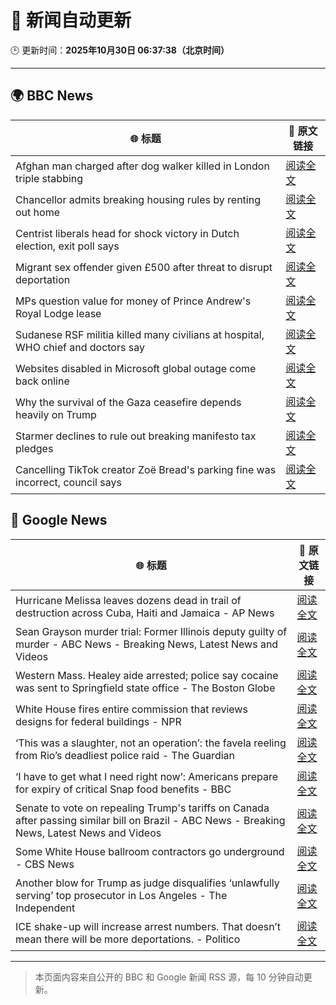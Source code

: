 # 🧠 新闻自动更新

🕒 更新时间：**2025年10月30日 06:37:38（北京时间）**

---

## 🌍 BBC News

| 🌐 标题 | 🔗 原文链接 |
|--------|-------------|
| Afghan man charged after dog walker killed in London triple stabbing | [阅读全文](https://www.bbc.com/news/articles/c2lp7wx740go?at_medium=RSS&at_campaign=rss) |
| Chancellor admits breaking housing rules by renting out home | [阅读全文](https://www.bbc.com/news/articles/cd04d0yxnrvo?at_medium=RSS&at_campaign=rss) |
| Centrist liberals head for shock victory  in Dutch election, exit poll says | [阅读全文](https://www.bbc.com/news/articles/cpwvy4w875vo?at_medium=RSS&at_campaign=rss) |
| Migrant sex offender given £500 after threat to disrupt deportation | [阅读全文](https://www.bbc.com/news/articles/cly9rxlvp85o?at_medium=RSS&at_campaign=rss) |
| MPs question value for money of Prince Andrew's Royal Lodge lease | [阅读全文](https://www.bbc.com/news/articles/cwyp5z049dlo?at_medium=RSS&at_campaign=rss) |
| Sudanese RSF militia killed many civilians at hospital, WHO chief and doctors say | [阅读全文](https://www.bbc.com/news/articles/c364jgkge46o?at_medium=RSS&at_campaign=rss) |
| Websites disabled in Microsoft global outage come back online | [阅读全文](https://www.bbc.com/news/articles/c3rj45n4x5eo?at_medium=RSS&at_campaign=rss) |
| Why the survival of the Gaza ceasefire depends heavily on Trump | [阅读全文](https://www.bbc.com/news/articles/ckgk4x5ze3mo?at_medium=RSS&at_campaign=rss) |
| Starmer declines to rule out breaking manifesto tax pledges | [阅读全文](https://www.bbc.com/news/articles/cz7p15z1y45o?at_medium=RSS&at_campaign=rss) |
| Cancelling TikTok creator Zoë Bread's parking fine was incorrect, council says | [阅读全文](https://www.bbc.com/news/articles/cx2pxkp80pzo?at_medium=RSS&at_campaign=rss) |

## 📰 Google News

| 🌐 标题 | 🔗 原文链接 |
|--------|-------------|
| Hurricane Melissa leaves dozens dead in trail of destruction across Cuba, Haiti and Jamaica - AP News | [阅读全文](https://news.google.com/rss/articles/CBMiqAFBVV95cUxPelZXbnVFOWh1TkpudHJVclE2eVVraDdFSTVxOExKU0pWN3JTLXJvVlVzMnlYbm82b2YyQ1dNVndvb1MtWHFCYUw4OGdRc0t6WVU3VElqOTZKTjktUmtvOTNJaklpQmNuc3lVSHdfMVI5QUJqclVFUnVMT2pKczZYeUt6cC14ck5wYmdBR05XbXgxOHJWSDhrQU15UHBqME5vZ0xhZnhacjg?oc=5) |
| Sean Grayson murder trial: Former Illinois deputy guilty of murder - ABC News - Breaking News, Latest News and Videos | [阅读全文](https://news.google.com/rss/articles/CBMimgFBVV95cUxNUTlxQThWakFYR1ZTOXFEUTdVaV9tbS04RzI0dl9qRXRBb0dhcXNLampWajFfR0FHQnExS2hId1BTRE1tdWpwTnBaODd3SFNCVzljTnF5cUY5T1dCcjlGODJmTzZLZHNEMGZjbUJnX1R4UUYxVjZVd1BWaTNSc21rajNZRzMwQm9ZcUJYcHpQU3dpQlc2Q2dTNkVB0gGfAUFVX3lxTFByWTQ2c29ybk1RNUdxRWRzVlBDLThtcUh2dXo4V2ljdzBxaDNYV2ZmSHdhUWExSnA0U2JzeV9zWXRNWUwxemRXektVX3BNX2ZERk5iSExDajBrUThlZDh0R2NYUzF0dkdKTllBZ0tFamNyem40S0ZoMHpZamlReFozdUhGc2Y0Ni1tbk9GSzJ0aXNyNUpsVEVHSHlpNS1WWQ?oc=5) |
| Western Mass. Healey aide arrested; police say cocaine was sent to Springfield state office - The Boston Globe | [阅读全文](https://news.google.com/rss/articles/CBMilAFBVV95cUxOaTBTeGxvMzJuTkNEVDk1VDZlSmkzUzBuQTRpUlpJQVlfV3dseUNLY2lIeThBc0NuemxMNFNKcTNDOU8yZVVfOXVWVUxpX2VUQzRtaEppUF9mVnZlcDdqMkhYSzVaRkViTEVIaENZeUhoalQwUXRtb0YtdUd1V01HS05rY3FFZGFfTTVDYXNab0F5R3F5?oc=5) |
| White House fires entire commission that reviews designs for federal buildings - NPR | [阅读全文](https://news.google.com/rss/articles/CBMihAFBVV95cUxPUXRCcmNVMmxrTndwS3NBR05vclllaVpOVENvRkcyOTAxZi1yV2YtZXA1NVNCOG9TN1lrMjdEZ21vbnFMalZtQ09VNUpIWDZCUlp5NTYtZ2dEOU53VlRiMlhPa0RfaXZlc3NhNFViWXR3UThFNlZQTV9tX2JadE44NFJ1aEE?oc=5) |
| ‘This was a slaughter, not an operation’: the favela reeling from Rio’s deadliest police raid - The Guardian | [阅读全文](https://news.google.com/rss/articles/CBMimAFBVV95cUxQWGRwanRWcXF0Vm5YWmFLOFlFaW1aclFGVzdueUZvd0c4S2s3TG83VGpUbEp0X1B0WTdiU0t4UlQ3QmUtXy1VV1Y0VXJpM05sUkREaGR5NTR0Uml2VHlVQld2aXZjcWNJTktFUEJhNngxX25Dd2NiWkxLUEg5ZjRoQU5pSE50QWFZYjAza01uR2FWVm1TNUxSMQ?oc=5) |
| ‘I have to get what I need right now’: Americans prepare for expiry of critical Snap food benefits - BBC | [阅读全文](https://news.google.com/rss/articles/CBMiWkFVX3lxTE5iVm9WbzdqcndCWGRTWUYzRG5ZNGdnbDRfZGNsbmN6U1RIcTcyYTFZN3dDa0xYZVZ0bnN4MXl6UXBncVJxb2FrNjFfaGltQjhHMmliSm9JTk1SUdIBX0FVX3lxTE54QmxoeTh0cmwxS3JoREtiS2xIVXlqZ3V0TnN4cXpwdFRaWFFDaV81SXRIQzl4Y21admlHdlk3SmdrQ2p2c1pUa3h1YmMzVGtVUmstMmM2NVNXUTAxTTNF?oc=5) |
| Senate to vote on repealing Trump's tariffs on Canada after passing similar bill on Brazil - ABC News - Breaking News, Latest News and Videos | [阅读全文](https://news.google.com/rss/articles/CBMiqwFBVV95cUxQS3V4MnEtWS1lWmRRMDIyOFlCR3ZRU0tZVms0QzVOaUdZZ0wxcHR4VUgzZi1nSmNnTzNKWkZXN1Z6b1JGTWF1TmxSSVNwSU16XzQyOEtLakk5bjJlc0lOZHc5UTdvYkIxYVRtZGE1dENuZjVJSXdaVG1DQTdhVk9kbGJ2NElqZ2xScnltMVd6NjYwazFydmw1R1BVUkZ3WXNfYlQxN2RpaEJIVzDSAbABQVVfeXFMTkhJc1dPS2ItWWNWTF9vdm5fbjlnUXA1U3RIVjF2d3Q2SnVwekpYWlpBdFE2bFMzS01jcGEwMWdxbnpFOTBpXzFuT1RrSHNGTUJnWVdHMUN0M0FnMXp5MUh5b25zaGh1WDZZa3BlQ1Y4MEl1NjZQTDNFV1VySFZCUmVsemdCbjZOUTQ2b0tzbk9CU0RmbFptMGJIUWhDd2xGMnJBTTRLTnRQaXdTRTlyX3k?oc=5) |
| Some White House ballroom contractors go underground - CBS News | [阅读全文](https://news.google.com/rss/articles/CBMiigFBVV95cUxQMFNTMXVCbXFVNE1XUmppMlZ6Rnk0ZGpkbzloU0pOUEN4YjRQaGRuYzVBQWlYS1NSWFBfYXZpdXB4QUdJNmtybFBzVzFGM0pqcHczY0x2dnRTM1RiVHFQNlBreXZfWWVnMW1jdmNFNkF0aDVjOExNSVUxejNBRkdxeWpvczY2dl9VSUHSAY8BQVVfeXFMTkJKckowMjJkdUtNb0VsVllMamRJOUZVQzRPcGZ0LXJYTHMwVWJsTGFIeFRyaTdXekhSRWRuZE1ha2hra25iMmhvOS1YeE5RUEZLSFkzTmY4TlBWQ3NqUC0ydXFlbkRxYWRMQy10ZmRTN1RqV05LVVBtS295Z016NjdJNlMzWGNILS1SUjVWYlk?oc=5) |
| Another blow for Trump as judge disqualifies ‘unlawfully serving’ top prosecutor in Los Angeles - The Independent | [阅读全文](https://news.google.com/rss/articles/CBMixAFBVV95cUxOUXZWYXNfdDdpREswSmVNOUhxVEJWSGR4RW10eFo2RDBnZm9qWk5hTHMxMGtUcmpJXzYyT2pJNjVvYVdnUUNfcUFKcGpMWGRGQjg5b3V1REJ6RExKNXNMa3ItVXExZGJ0cTM3LURQeEpIczlrMGYwQWZ6WmRvMEp0SXREaTZCdUF6bkVycV9xYWl3QnB6UGxFNGpnSzNsNmVvTkc1ZWN3LXZOOVJnNlRQUVU4UzBqdTVacC1YSmNJYVVBR09x?oc=5) |
| ICE shake-up will increase arrest numbers. That doesn’t mean there will be more deportations. - Politico | [阅读全文](https://news.google.com/rss/articles/CBMi1wFBVV95cUxPajdYSzM5d1pQZHRBRGZ0TVdzYkJ0aElERmY3WHIzckJnNUE3SUI5cFozNFo5MFZySHF3VXBHQ3haMTN1UjdpN040ZHVVYnBablBxaE9OWS10di1RN3Rkb1Y2U2dWakdBak5lYi1SOVJDRklTeDlBYnNWZGlBcXRUc2I0djVjNjlWcEI5eDB4RURISWdhTzRESW5ZeEJrcnVZWDJycnB2SHMwWlFiX0dWdExqQVpqNHlHUlo4Um5EOGdETDNtVUdBLW5teTZmSzJNRHM5Mm1ORQ?oc=5) |

---
> 本页面内容来自公开的 BBC 和 Google 新闻 RSS 源，每 10 分钟自动更新。